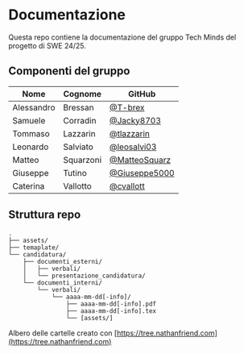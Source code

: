 # Documentazione
Questa repo contiene la documentazione del gruppo Tech Minds del progetto di SWE 24/25.
## Componenti del gruppo
| Nome       | Cognome   | GitHub                                           |
|------------|-----------|--------------------------------------------------|
| Alessandro | Bressan   | [@T-brex](https://github.com/T-Brex)             |
| Samuele    | Corradin  | [@Jacky8703](https://github.com/Jacky8703)       |
| Tommaso    | Lazzarin  | [@tlazzarin](https://github.com/tlazzarin)       |
| Leonardo   | Salviato  | [@leosalvi03](https://github.com/leosalvi03)     |
| Matteo     | Squarzoni | [@MatteoSquarz](https://github.com/MatteoSquarz) |
| Giuseppe   | Tutino    | [@Giuseppe5000](https://github.com/Giuseppe5000) |
| Caterina   | Vallotto  | [@cvallott](https://github.com/cvallott)          |


## Struttura repo
```
.
├── assets/
├── temaplate/
└── candidatura/
    ├── documenti_esterni/
    │   ├── verbali/
    │   └── presentazione_candidatura/
    └── documenti_interni/
        └── verbali/
            └── aaaa-mm-dd[-info]/
                ├── aaaa-mm-dd[-info].pdf
                ├── aaaa-mm-dd[-info].tex
                └── [assets/]
```
Albero delle cartelle creato con [https://tree.nathanfriend.com](https://tree.nathanfriend.com)